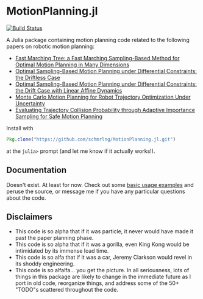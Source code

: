 # MotionPlanning.jl

[![Build Status](https://travis-ci.org/schmrlng/MotionPlanning.jl.svg?branch=master)](https://travis-ci.org/schmrlng/MotionPlanning.jl)

A Julia package containing motion planning code related to the following papers on robotic motion planning:
- [Fast Marching Tree: a Fast Marching Sampling-Based Method for Optimal Motion Planning in Many Dimensions](http://arxiv.org/abs/1306.3532)
- [Optimal Sampling-Based Motion Planning under Differential Constraints: the Driftless Case](http://arxiv.org/abs/1403.2483)
- [Optimal Sampling-Based Motion Planning under Differential Constraints: the Drift Case with Linear Affine Dynamics](http://arxiv.org/abs/1405.7421)
- [Monte Carlo Motion Planning for Robot Trajectory Optimization Under Uncertainty](http://arxiv.org/abs/1504.08053)
- [Evaluating Trajectory Collision Probability through Adaptive Importance Sampling for Safe Motion Planning](https://arxiv.org/abs/1609.05399)

Install with
```julia
Pkg.clone("https://github.com/schmrlng/MotionPlanning.jl.git")
```
at the ```julia>``` prompt (and let me know if it actually works!).

## Documentation
Doesn't exist. At least for now. Check out some [basic usage examples](http://nbviewer.ipython.org/github/schmrlng/MotionPlanning.jl/blob/master/doc/MotionPlanning.ipynb) and peruse the source, or message me if you have any particular questions about the code.

## Disclaimers
- This code is so alpha that if it was particle, it never would have made it past the paper planning phase.
- This code is so alpha that if it was a gorilla, even King Kong would be intimidated by its immense load time.
- This code is so alfa that if it was a car, Jeremy Clarkson would revel in its shoddy engineering.
- This code is so alfalfa... you get the picture.
In all seriousness, lots of things in this package are likely to change in the immediate future as I port in old code, reorganize things, and address some of the 50+ "TODO"s scattered throughout the code.
